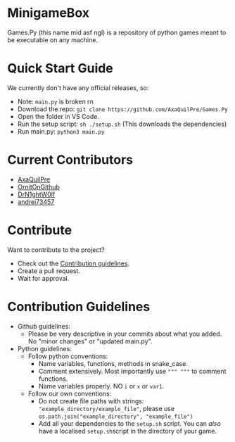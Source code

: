 # MinigameBox
Games.Py (this name mid asf ngl) is a repository of python games meant to be executable on any machine.

# Quick Start Guide
We currently don't have any official releases, so:
- Note: `main.py` is broken rn
- Download the repo: `git clone https://github.com/AxaQuilPre/Games.Py`
- Open the folder in VS Code.
- Run the setup script: `sh ./setup.sh` (This downloads the dependencies)
- Run main.py: `python3 main.py`

# Current Contributors
- [AxaQuilPre](https://github.com/AxaQuilPre)
- [OrnitOnGithub](https://github.com/OrnitOnGithub)
- [DrN1ghtW0lf](https://github.com/DrN1ghtW0lf)
- [andrei73457](https://github.com/andrei73457)

# Contribute
Want to contribute to the project?
- Check out the [Contribution guidelines](#contribution-guidelines).
- Create a pull request.
- Wait for approval.

# Contribution Guidelines
- Github guidelines:
  - Please be very descriptive in your commits about what you added. No "minor changes" or "updated main.py".
- Python guidelines:
  - Follow python conventions:
    - Name variables, functions, methods in snake_case.
    - Comment extensively. Most importantly use `""" """` to comment functions.
    - Name variables properly. NO `i` or `x` or `var1`.
  - Follow our own conventions:
    - Do not create file paths with strings: `"example_directory/example_file"`, please use `os.path.join("example_directory", "example_file")`
    - Add all your dependencies to the `setup.sh` script. You can *also* have a localised `setup.sh`script in the directory of your game.
